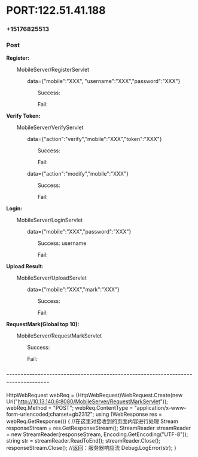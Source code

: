 # PORT:122.51.41.188
### +15176825513
### Post

**Register:**

&emsp;&emsp;MobileServer/RegisterServlet

&emsp;&emsp;&emsp;&emsp;data={"mobile":"XXX", "username":"XXX","password":"XXX"}

&emsp;&emsp;&emsp;&emsp;&emsp;&emsp;Success:

&emsp;&emsp;&emsp;&emsp;&emsp;&emsp;Fail:

**Verify Token:**

&emsp;&emsp;MobileServer/VerifyServlet

&emsp;&emsp;&emsp;&emsp;data={"action":"verify","mobile":"XXX","token":"XXX"}

&emsp;&emsp;&emsp;&emsp;&emsp;&emsp;Success:

&emsp;&emsp;&emsp;&emsp;&emsp;&emsp;Fail:

&emsp;&emsp;&emsp;&emsp;data={"action":"modify","mobile":"XXX"}

&emsp;&emsp;&emsp;&emsp;&emsp;&emsp;Success:

&emsp;&emsp;&emsp;&emsp;&emsp;&emsp;Fail:

**Login:**

&emsp;&emsp;MobileServer/LoginServlet

&emsp;&emsp;&emsp;&emsp;data={"mobile":"XXX","password":"XXX"}

&emsp;&emsp;&emsp;&emsp;&emsp;&emsp;Success: username

&emsp;&emsp;&emsp;&emsp;&emsp;&emsp;Fail:

**Upload Result:**

&emsp;&emsp;MobileServer/UploadServlet

&emsp;&emsp;&emsp;&emsp;data={"mobile":"XXX","mark":"XXX"}

&emsp;&emsp;&emsp;&emsp;&emsp;&emsp;Success:

&emsp;&emsp;&emsp;&emsp;&emsp;&emsp;Fail:

**RequestMark(Global top 10):**

&emsp;&emsp;MobileServer/RequestMarkServlet

&emsp;&emsp;&emsp;&emsp;Success:

&emsp;&emsp;&emsp;&emsp;Fail:

### --------------------------------------------------------------------------------

HttpWebRequest webReq = (HttpWebRequest)WebRequest.Create(new Uri("http://10.13.140.6:8080/MobileServer/RequestMarkServlet"));
        webReq.Method = "POST";
        webReq.ContentType = "application/x-www-form-urlencoded;charset=gb2312";
        using (WebResponse res = webReq.GetResponse())
        {
            //在这里对接收到的页面内容进行处理
            Stream responseStream = res.GetResponseStream();
            StreamReader streamReader = new StreamReader(responseStream, Encoding.GetEncoding("UTF-8"));
            string str = streamReader.ReadToEnd();
            streamReader.Close();
            responseStream.Close();
            //返回：服务器响应流 
            Debug.LogError(str);
        }

